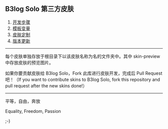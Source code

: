 B3log Solo 第三方皮肤
-------------------------------------------------------

1. [开发步骤](https://github.com/b3log/b3log-solo/wiki/Develop_steps)
2. [模板变量](https://github.com/b3log/b3log-solo/wiki/Template_variables)
3. [皮肤定制](https://github.com/b3log/b3log-solo/wiki/skins_custom)
4. [版本更新](https://github.com/b3log/b3log-solo/wiki/Skins_change_log)

--------------------------------------------------------------

每个皮肤单独存放于根目录下以该皮肤名称为名的文件夹中。其中 skin-preview 中存放皮肤的预览图片。

如果你要贡献皮肤给 B3log Solo，Fork 此库进行皮肤开发，完成后 Pull Request 吧！（If you want to contribute skins to B3log Solo, fork this repository and pull request after the new skins done!）

-----------------------------------------------------------------------------------------------

平等，自由，奔放

Equality, Freedom, Passion

;-)
